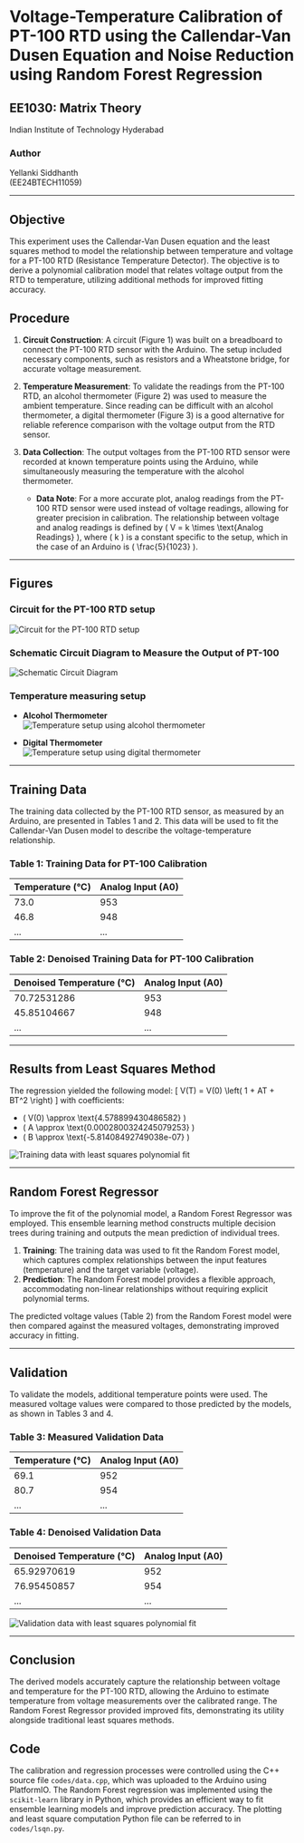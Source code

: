 # Voltage-Temperature Calibration of PT-100 RTD using the Callendar-Van Dusen Equation and Noise Reduction using Random Forest Regression

## EE1030: Matrix Theory  
Indian Institute of Technology Hyderabad  

### Author  
Yellanki Siddhanth  
(EE24BTECH11059)

---

## Objective
This experiment uses the Callendar-Van Dusen equation and the least squares method to model the relationship between temperature and voltage for a PT-100 RTD (Resistance Temperature Detector). The objective is to derive a polynomial calibration model that relates voltage output from the RTD to temperature, utilizing additional methods for improved fitting accuracy.

## Procedure
1. **Circuit Construction**: A circuit (Figure 1) was built on a breadboard to connect the PT-100 RTD sensor with the Arduino. The setup included necessary components, such as resistors and a Wheatstone bridge, for accurate voltage measurement.

2. **Temperature Measurement**: To validate the readings from the PT-100 RTD, an alcohol thermometer (Figure 2) was used to measure the ambient temperature. Since reading can be difficult with an alcohol thermometer, a digital thermometer (Figure 3) is a good alternative for reliable reference comparison with the voltage output from the RTD sensor.

3. **Data Collection**: The output voltages from the PT-100 RTD sensor were recorded at known temperature points using the Arduino, while simultaneously measuring the temperature with the alcohol thermometer.
   - **Data Note**: For a more accurate plot, analog readings from the PT-100 RTD sensor were used instead of voltage readings, allowing for greater precision in calibration. The relationship between voltage and analog readings is defined by \( V = k \times \text{Analog Readings} \), where \( k \) is a constant specific to the setup, which in the case of an Arduino is \( \frac{5}{1023} \).

---

## Figures
### Circuit for the PT-100 RTD setup
![Circuit for the PT-100 RTD setup](figs/circuit.png)
  
### Schematic Circuit Diagram to Measure the Output of PT-100
![Schematic Circuit Diagram](figs/schematic.png)

### Temperature measuring setup
- **Alcohol Thermometer**  
  ![Temperature setup using alcohol thermometer](figs/alcohol.png)
  
- **Digital Thermometer**  
  ![Temperature setup using digital thermometer](figs/digital.png)

---

## Training Data
The training data collected by the PT-100 RTD sensor, as measured by an Arduino, are presented in Tables 1 and 2. This data will be used to fit the Callendar-Van Dusen model to describe the voltage-temperature relationship.

### Table 1: Training Data for PT-100 Calibration

| Temperature (°C) | Analog Input (A0) |
|------------------|-------------------|
| 73.0             | 953               |
| 46.8             | 948               |
| ...              | ...               |

### Table 2: Denoised Training Data for PT-100 Calibration

| Denoised Temperature (°C) | Analog Input (A0) |
|---------------------------|-------------------|
| 70.72531286               | 953               |
| 45.85104667               | 948               |
| ...                       | ...               |

---

## Results from Least Squares Method
The regression yielded the following model:
\[
V(T) = V(0) \left( 1 + AT + BT^2 \right)
\]
with coefficients:
- \( V(0) \approx \text{4.578899430486582} \)
- \( A \approx \text{0.0002800324245079253} \)
- \( B \approx \text{-5.81408492749038e-07} \)

![Training data with least squares polynomial fit](figs/train_fit.png)

---

## Random Forest Regressor
To improve the fit of the polynomial model, a Random Forest Regressor was employed. This ensemble learning method constructs multiple decision trees during training and outputs the mean prediction of individual trees.

1. **Training**: The training data was used to fit the Random Forest model, which captures complex relationships between the input features (temperature) and the target variable (voltage).
2. **Prediction**: The Random Forest model provides a flexible approach, accommodating non-linear relationships without requiring explicit polynomial terms.

The predicted voltage values (Table 2) from the Random Forest model were then compared against the measured voltages, demonstrating improved accuracy in fitting.

---

## Validation
To validate the models, additional temperature points were used. The measured voltage values were compared to those predicted by the models, as shown in Tables 3 and 4.

### Table 3: Measured Validation Data

| Temperature (°C) | Analog Input (A0) |
|------------------|-------------------|
| 69.1             | 952               |
| 80.7             | 954               |
| ...              | ...               |

### Table 4: Denoised Validation Data

| Denoised Temperature (°C) | Analog Input (A0) |
|---------------------------|-------------------|
| 65.92970619               | 952               |
| 76.95450857               | 954               |
| ...                       | ...               |

![Validation data with least squares polynomial fit](figs/valid_fit.png)

---

## Conclusion
The derived models accurately capture the relationship between voltage and temperature for the PT-100 RTD, allowing the Arduino to estimate temperature from voltage measurements over the calibrated range. The Random Forest Regressor provided improved fits, demonstrating its utility alongside traditional least squares methods.

## Code
The calibration and regression processes were controlled using the C++ source file `codes/data.cpp`, which was uploaded to the Arduino using PlatformIO. The Random Forest regression was implemented using the `scikit-learn` library in Python, which provides an efficient way to fit ensemble learning models and improve prediction accuracy. The plotting and least square computation Python file can be referred to in `codes/lsqn.py`.
